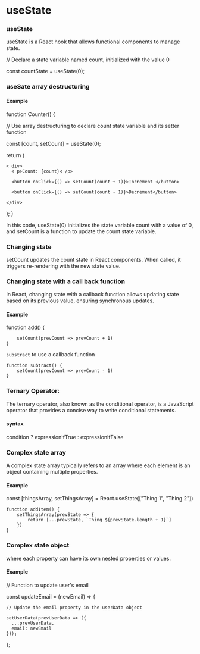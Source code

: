 # useState 


### useState 
useState is a React hook that allows functional components to manage state.

// Declare a state variable named count, initialized with the value 0

  const countState = useState(0);

  ### useSate array destructuring

  #### Example
  function Counter() {

  // Use array destructuring to declare count state variable and its setter function

  const [count, setCount] = useState(0);

  return (

    < div>
      < p>Count: {count}< /p>

      <button onClick={() => setCount(count + 1)}>Increment </button>

      <button onClick={() => setCount(count - 1)}>Decrement</button>
    
    </div>
  );
}

In this code, useState(0) initializes the state variable count with a value of 0, and setCount is a function to update the count state variable. 

### Changing state

setCount updates the count state in React components. When called, it triggers re-rendering with the new state value.

### Changing  state with a call back function

In React, changing state with a callback function allows updating state based on its previous value, ensuring synchronous updates.

#### Example
 function add() {

        setCount(prevCount => prevCount + 1)
    }

   `substract` to use a callback function
    
    function subtract() {
        setCount(prevCount => prevCount - 1)
    }


### Ternary Operator:

The ternary operator, also known as the conditional operator, is a JavaScript operator that provides a concise way to write conditional statements.
#### syntax
condition ? expressionIfTrue : expressionIfFalse

### Complex state array
A complex state array typically refers to an array where each element is an object containing multiple properties.

#### Example
const [thingsArray, setThingsArray] = React.useState(["Thing 1", "Thing 2"])
    
    function addItem() {
        setThingsArray(prevState => {
            return [...prevState, `Thing ${prevState.length + 1}`]
        })
    }
### Complex state object
where each property can have its own nested properties or values.
#### Example
 // Function to update user's email

  const updateEmail = (newEmail) => {
    
    // Update the email property in the userData object
    
    setUserData(prevUserData => ({
      ...prevUserData,
      email: newEmail
    }));
  };